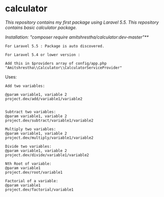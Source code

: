 # calculator
*This repository contains my first package using Laravel 5.5. This repository contains basic calculator package.*

_Installation: "composer require amitshrestha/calculator:dev-master"**_
    
    For Laravel 5.5 : Package is auto discovered.
    
    For Laravel 5.4 or lower version : 
    
    Add this in $providers array of config/app.php
    "Amitshrestha\\Calculator\\CalculatorServiceProvider"
    
    
Uses:

    Add two variables:
    
    @param variable1, variable 2
    project.dev/add/variable1/variable2
    
   
    Subtract two variables:
    @param variable1, variable 2
    project.dev/subtract/variable1/variable2
    
    Multiply two variables:
    @param variable1, variable 2
    project.dev/multiply/variable1/variable2
    
    Divide two variables:
    @param variable1, variable 2
    project.dev/divide/variable1/variable2
    
    Nth Root of variable:
    @param variable1
    project.dev/root/variable1
    
    Factorial of a variable:
    @param variable1
    project.dev/factorial/variable1
